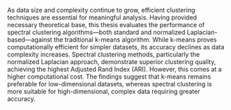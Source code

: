 As data size and complexity continue to grow, efficient clustering techniques are essential for meaningful analysis. Having provided necessary theoretical base, this thesis evaluates the performance of spectral clustering algorithms—both standard and normalized Laplacian-based—against the traditional k-means algorithm. While k-means proves computationally efficient for simpler datasets, its accuracy declines as data complexity increases. Spectral clustering methods, particularly the normalized Laplacian approach, demonstrate superior clustering quality, achieving the highest Adjusted Rand Index (ARI). However, this comes at a higher computational cost. The findings suggest that k-means remains preferable for low-dimensional datasets, whereas spectral clustering is more suitable for high-dimensional, complex data requiring greater accuracy.
